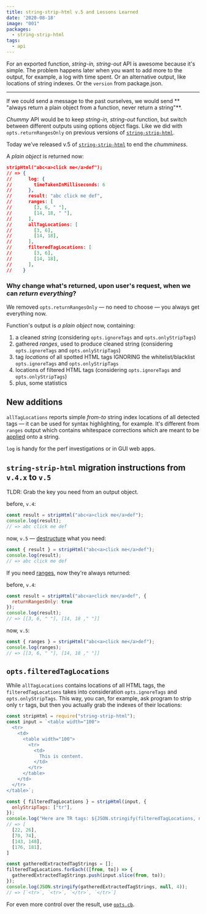 ```yaml
---
title: string-strip-html v.5 and Lessons Learned
date: '2020-08-18'
image: "001"
packages:
  - string-strip-html
tags:
  - api
---
```


For an exported function, _string-in, string-out_ API is awesome because it's simple. The problem happens later when you want to add more to the output, for example, a log with time spent. Or an alternative output, like locations of string indexes. Or the `version` from package.json.

---

If we could send a message to the past ourselves, we would send ** "always return a plain object from a function, never return a string"**.

_Chummy_ API would be to keep _string-in, string-out_ function, but switch between different outputs using options object flags. Like we did with `opts.returnRangesOnly` on previous versions of [`string-strip-html`](/os/string-strip-html/).

Today we’ve released v.5 of [`string-strip-html`](/os/string-strip-html/) to end the _chumminess_.

A _plain object_ is returned now:

```json
stripHtml("abc<a>click me</a>def");
// => {
//      log: {
//        timeTakenInMilliseconds: 6
//      },
//      result: "abc click me def",
//      ranges: [
//        [3, 6, " "],
//        [14, 18, " "],
//      ],
//      allTagLocations: [
//        [3, 6],
//        [14, 18],
//      ],
//      filteredTagLocations: [
//        [3, 6],
//        [14, 18],
//      ],
//    }
```

### Why change what's returned, upon user's request, when we can _return everything_?

We removed `opts.returnRangesOnly` — no need to choose — you always get everything now.

Function's output is _a plain object_ now, containing:

1. a cleaned _string_ (considering `opts.ignoreTags` and `opts.onlyStripTags`)
2. gathered _ranges_, used to produce cleaned string (considering `opts.ignoreTags` and `opts.onlyStripTags`)
3. tag _locations_ of all spotted HTML tags IGNORING the whitelist/blacklist `opts.ignoreTags` and `opts.onlyStripTags`
4. locations of filtered HTML tags (considering `opts.ignoreTags` and `opts.onlyStripTags`)
5. plus, some statistics

## New additions

`allTagLocations` reports simple _from-to_ string index locations of all detected tags — it can be used for syntax highlighting, for example. It's different from `ranges` output which contains whitespace corrections which are meant to be [applied](/os/ranges-apply/) onto a string.

`log` is handy for the perf investigations or in GUI web apps.

## `string-strip-html` migration instructions from `v.4.x` to `v.5`

TLDR: Grab the key you need from an output object.

before, `v.4`:

```js
const result = stripHtml("abc<a>click me</a>def");
console.log(result);
// => abc click me def
```

now, `v.5` — [destructure](https://developer.mozilla.org/en-US/docs/Web/JavaScript/Reference/Operators/Destructuring_assignment) what you need:

```js
const { result } = stripHtml("abc<a>click me</a>def");
console.log(result);
// => abc click me def
```

If you need [ranges](/ranges/), now they're always returned:

before, `v.4`:

```js
const result = stripHtml("abc<a>click me</a>def", {
  returnRangesOnly: true
});
console.log(result);
// => [[3, 6, " "], [14, 18 ," "]]
```

now, `v.5`:

```js
const { ranges } = stripHtml("abc<a>click me</a>def");
console.log(ranges);
// => [[3, 6, " "], [14, 18 ," "]]
```

## `opts.filteredTagLocations`

While `allTagLocations` contains locations of all HTML tags, the `filteredTagLocations` takes into consideration `opts.ignoreTags` and `opts.onlyStripTags`. This way, you can, for example, ask program to strip only `tr` tags, but then you actually grab the indexes of their locations:

```js
const stripHtml = require("string-strip-html");
const input = `<table width="100">
  <tr>
    <td>
      <table width="100">
        <tr>
          <td>
            This is content.
          </td>
        </tr>
      </table>
    </td>
  </tr>
</table>`;

const { filteredTagLocations } = stripHtml(input, {
  onlyStripTags: ["tr"],
});
console.log("Here are TR tags: ${JSON.stringify(filteredTagLocations, null, 4)}")
// => [
  [22, 26],
  [70, 74],
  [143, 148],
  [176, 181],
]

const gatheredExtractedTagStrings = [];
filteredTagLocations.forEach(([from, to]) => {
  gatheredExtractedTagStrings.push(input.slice(from, to));
});
console.log(JSON.stringify(gatheredExtractedTagStrings, null, 4));
// => [`<tr>`, `<tr>`, `</tr>`, `</tr>`]
```

For even more control over the result, use [`opts.cb`](/os/string-strip-html/#optscb).
